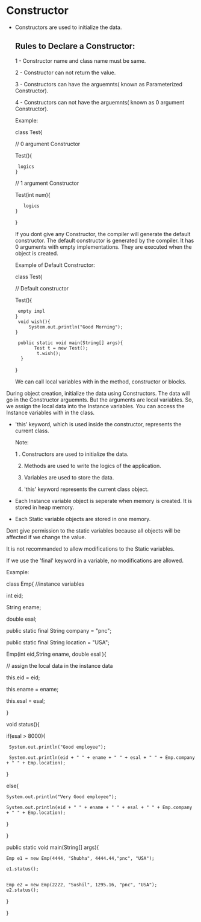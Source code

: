# Constructor

 - Constructors are used to initialize the data.

   ## Rules to Declare a Constructor:

   1 - Constructor name and class name must be same.

   2 - Constructor can not return the value.
   

   3 - Constructors can have the arguemnts( known as Parameterized Constructor).
   
   
   
   4 - Constructors can not have the arguemnts( known as 0 argument Constructor).


   Example:

   class Test{

      // 0 argument Constructor

      Test(){
 
        logics
       }

      // 1 argument Constructor

      Test(int num){

          logics
       }
   }

   If you dont give any Constructor, the compiler will generate the default constructor. The default constructor is generated by the compiler. It
   has 0 arguments with empty implementations. They are executed when the object is created.

   Example of Default Constructor:

   class Test{

      // Default constructor

      Test(){

        empty impl
       }
        void wish(){
            System.out.println("Good Morning");
       }

        public static void main(String[] args){
              Test t = new Test();
               t.wish();
         }
   }

   We can call local variables with in the method, constructor or blocks.

During object creation, initialize the data using Constructors. The data will go in the Constructor arguemnts. But the arguments are local variables. So, we assign the local data into the Instance variables. You can access the Instance variables with in the class.



- 'this' keyword, which is used inside the constructor, represents the current class.



  Note:

  1 . Constructors are used to initialize the data.

  2. Methods are used to write the logics of the application.
 
  3. Variables are used to store the data.
 
  4. 'this' keyword represents the current class object.
     
 

- Each Instance variable object is seperate when memory is created. It is stored in heap memory.
  

- Each Static variable objects are stored in one memory.


Dont give permission to the static variables because all objects will be affected if we change the value.

It is not recommanded to allow modifications to the Static variables.


If we use the 'final' keyword in a variable, no modifications are allowed.



Example:
   
class Emp{
//instance variables

int eid;

String ename;

double esal;

public static final String company = "pnc";

public static final String location = "USA";


Emp(int eid,String ename, double esal ){

 // assign the local data in the instance data

 this.eid = eid;
 
 this.ename = ename;
 
 this.esal = esal;
 
}

 void status(){
 

   if(esal > 8000){
   
     System.out.println("Good employee");
    
     System.out.println(eid + " " + ename + " " + esal + " " + Emp.company + " " + Emp.location);
    
   }
   
   else{
   
    System.out.println("Very Good employee");
    
    System.out.println(eid + " " + ename + " " + esal + " " + Emp.company + " " + Emp.location);
    
   }
   
  }
  
  public static void main(String[] args){
  
    Emp e1 = new Emp(4444, "Shubha", 4444.44,"pnc", "USA");
    
    e1.status();
    

    Emp e2 = new Emp(2222, "Sushil", 1295.16, "pnc", "USA");
    e2.status();
  }
  
 } 

   
